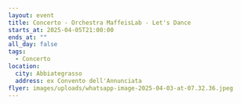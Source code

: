 ```yaml
---
layout: event
title: Concerto - Orchestra MaffeisLab - Let's Dance
starts_at: 2025-04-05T21:00:00
ends_at: ""
all_day: false
tags:
  - Concerto
location:
  city: Abbiategrasso
  address: ex Convento dell'Annunciata
flyer: images/uploads/whatsapp-image-2025-04-03-at-07.32.36.jpeg
---
```

